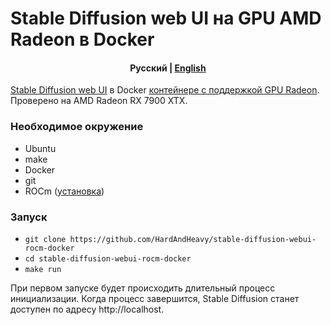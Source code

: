 # Stable Diffusion web UI на GPU AMD Radeon в Docker

<h4 align="center">
    <p>
        <b>Русский</b> |
        <a href="https://github.com/HardAndHeavy/stable-diffusion-webui-rocm-docker/blob/main/README_en.md">English</a>
    </p>
</h4>

[Stable Diffusion web UI](https://github.com/AUTOMATIC1111/stable-diffusion-webui) в Docker [контейнере с поддержкой GPU Radeon](https://hub.docker.com/repository/docker/hardandheavy/stable-diffusion-webui-rocm/general). Проверено на AMD Radeon RX 7900 XTX.

### Необходимое окружение
- Ubuntu
- make
- Docker
- git
- ROCm ([установка](https://github.com/HardAndHeavy/transformers-rocm-docker?tab=readme-ov-file#install-rocm))

### Запуск
- `git clone https://github.com/HardAndHeavy/stable-diffusion-webui-rocm-docker`
- `cd stable-diffusion-webui-rocm-docker`
- `make run`

При первом запуске будет происходить длительный процесс инициализации. Когда процесс завершится, Stable Diffusion станет доступен по адресу http://localhost.
